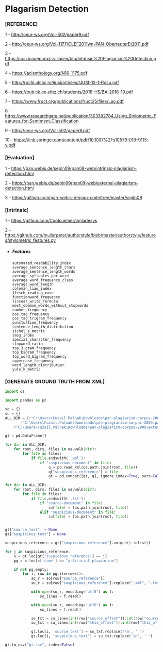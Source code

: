 # Plagarism Detection 

### [REFERENCE]

1 - http://ceur-ws.org/Vol-502/paper9.pdf

2 - http://ceur-ws.org/Vol-1177/CLEF2011wn-PAN-OberreuterEt2011.pdf

3 - https://ccc.inaoep.mx/~villasen/bib/Intrinsic%20Plagiarism%20Detection.pdf

4 - https://aclanthology.org/N16-1175.pdf

5 - http://rochi.utcluj.ro/ijusi/articles/IJUSI-13-1-Rosu.pdf

6 - https://pub.tik.ee.ethz.ch/students/2018-HS/BA-2018-19.pdf

7 - https://www.fruct.org/publications/fruct25/files/Lag.pdf

8 - https://www.researchgate.net/publication/303382784_Using_Stylometric_Features_for_Sentiment_Classification

9 - http://ceur-ws.org/Vol-502/paper8.pdf

10 - https://link.springer.com/content/pdf/10.1007%2Fs10579-010-9115-y.pdf

### [Evaluation]

1 - https://pan.webis.de/sepln09/pan09-web/intrinsic-plagiarism-detection.html

2 - https://pan.webis.de/sepln09/pan09-web/external-plagiarism-detection.html

3 - https://github.com/pan-webis-de/pan-code/tree/master/sepln09


### [Intrinsic]
1 - https://github.com/Coolcumber/inpladesys

2 - https://github.com/mullerpeter/authorstyle/blob/master/authorstyle/features/stylometric_features.py


- ##### Features
    
    ```text
    automated_readability_index
    average_sentence_length_chars
    average_sentence_length_words
    average_syllables_per_word
    average_word_frequency_class
    average_word_length
    coleman_liau_index
    flesch_reading_ease
    functionword_frequency
    linsear_write_formula
    most_common_words_without_stopwords
    number_frequency
    pos_tag_frequency
    pos_tag_trigram_frequency
    punctuation_frequency
    sentence_length_distribution
    sichel_s_metric
    smog_index
    special_character_frequency
    stopword_ratio
    top_3_gram_frequency
    top_bigram_frequency
    top_word_bigram_frequency
    uppercase_frequency
    word_length_distribution
    yule_k_metric
    ```

### [GENERATE GROUND TRUTH FROM XML]
```python
import os

import pandas as pd

so = {}
su = {}
ALL_DIR = [r"C:\Users\Fuzail.Palnak\Downloads\pan-plagiarism-corpus-2009.part2\pan-plagiarism-corpus-2009\external-analysis-corpus",
       r"C:\Users\Fuzail.Palnak\Downloads\pan-plagiarism-corpus-2009.part3\pan-plagiarism-corpus-2009\external-analysis-corpus",
    r"C:\Users\Fuzail.Palnak\Downloads\pan-plagiarism-corpus-2009\external-analysis-corpus"]

gt = pd.DataFrame()

for dir in ALL_DIR:
    for root, dirs, files in os.walk(dir):
        for file in files:
            if file.endswith('.xml'):
                if "suspicious-document" in file:
                    q = pd.read_xml(os.path.join(root, file))
                    q["suspicious_reference"] = file
                    gt = pd.concat([gt, q], ignore_index=True, sort=False)

for dir in ALL_DIR:
    for root, dirs, files in os.walk(dir):
        for file in files:
            if file.endswith('.txt'):
                if "source-document" in file:
                    so[file] = (os.path.join(root, file))
                elif "suspicious-document" in file:
                    su[file] = (os.path.join(root, file))


gt["source_text"] = None
gt["suspicious_text"] = None

suspicious_reference = gt["suspicious_reference"].unique().tolist()

for j in suspicious_reference:
    s = gt.loc[gt['suspicious_reference'] == j]
    pg = s.loc[s['name'] == "artificial-plagiarism"]

    if not pg.empty:
        for i, row in pg.iterrows():
            so_r = so[row["source_reference"]]
            su_r = su[row["suspicious_reference"].replace(".xml", ".txt")]

            with open(so_r, encoding="utf8") as f:
                so_lines = f.read()

            with open(su_r, encoding="utf8") as f:
                su_lines = f.read()

            so_txt = so_lines[int(row["source_offset"]):int(row["source_offset"])+int(row["source_length"])]
            su_txt = su_lines[int(row["this_offset"]):int(row["this_offset"])+int(row["this_length"])]

            gt.loc[i, 'source_text'] = so_txt.replace('\n', ' ')
            gt.loc[i, 'suspicious_text'] = su_txt.replace('\n', ' ')

gt.to_csv("gt.csv", index=False)
```